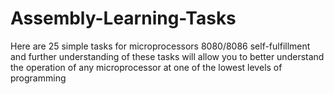 # Assembly-Learning-Tasks
Here are 25 simple tasks for microprocessors 8080/8086
self-fulfillment and further understanding of these tasks will allow you to better understand the operation of any microprocessor at one of the lowest levels of programming
